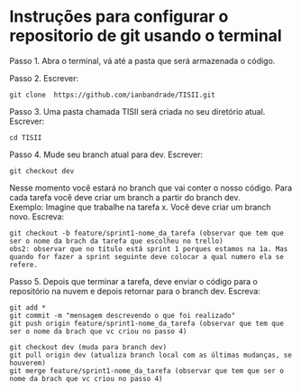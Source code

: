 # Instruções para configurar o repositorio de git usando o terminal

Passo 1. Abra o terminal, vá até a pasta que será armazenada o código.

Passo 2. Escrever:
```
git clone  https://github.com/ianbandrade/TISII.git
```

Passo 3. Uma pasta chamada TISII será criada no seu diretório atual.
Escrever:
```
cd TISII
```

Passo 4. Mude seu branch atual para dev.
Escrever:
```
git checkout dev
```

Nesse momento você estará no branch que vai conter o nosso código. Para cada tarefa você deve criar um branch a partir do branch dev.  
Exemplo: Imagine que trabalhe na tarefa x. Você deve criar um branch novo.
Escreva:  
```
git checkout -b feature/sprint1-nome_da_tarefa (observar que tem que ser o nome da brach da tarefa que escolheu no trello)
obs2: observar que no título está sprint 1 porques estamos na 1a. Mas quando for fazer a sprint seguinte deve colocar a qual numero ela se refere.
```

Passo 5. Depois que terminar a tarefa, deve enviar o código para o repositório na nuvem e depois retornar para o branch dev.
Escreva:
```
git add *
git commit -m "mensagem descrevendo o que foi realizado"
git push origin feature/sprint1-nome_da_tarefa (observar que tem que ser o nome da brach que vc criou no passo 4)
```

```
git checkout dev (muda para branch dev)
git pull origin dev (atualiza branch local com as últimas mudanças, se houverem)
git merge feature/sprint1-nome_da_tarefa (observar que tem que ser o nome da brach que vc criou no passo 4)
```